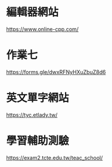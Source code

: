 # 編輯器網站
https://www.online-cpp.com/

# 作業七
https://forms.gle/dwxRFNyHXuZbuZ8d6

# 英文單字網站
https://tyc.etlady.tw/

# 學習輔助測驗
https://exam2.tcte.edu.tw/teac_school/
